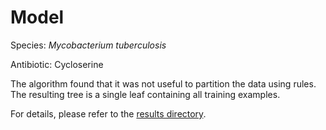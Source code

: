 
# Model

Species: *Mycobacterium tuberculosis*

Antibiotic: Cycloserine

The algorithm found that it was not useful to partition the data using rules. The resulting tree is a single leaf containing all training examples.

For details, please refer to the [results directory](../../../../../results/cart_b/mycobacterium%20tuberculosis/cycloserine/repeat_4/).

